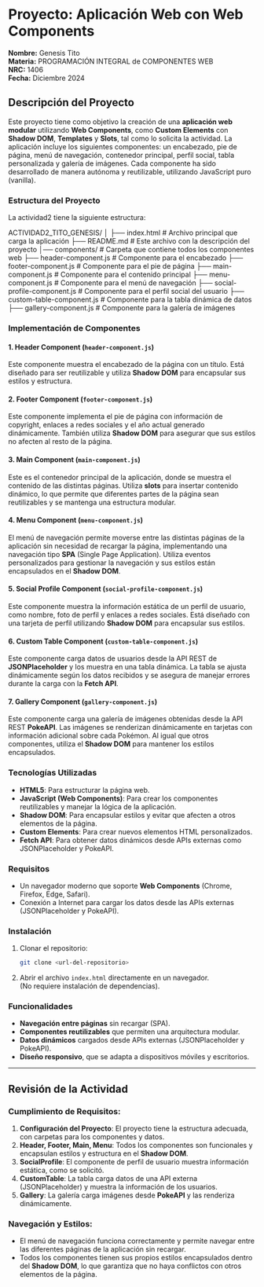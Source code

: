 # Proyecto: Aplicación Web con Web Components

**Nombre:** Genesis Tito  
**Materia:** PROGRAMACIÓN INTEGRAL de COMPONENTES WEB  
**NRC:** 1406  
**Fecha:** Diciembre 2024  

## Descripción del Proyecto

Este proyecto tiene como objetivo la creación de una **aplicación web modular** utilizando **Web Components**, como **Custom Elements** con **Shadow DOM**, **Templates** y **Slots**, tal como lo solicita la actividad. La aplicación incluye los siguientes componentes: un encabezado, pie de página, menú de navegación, contenedor principal, perfil social, tabla personalizada y galería de imágenes. Cada componente ha sido desarrollado de manera autónoma y reutilizable, utilizando JavaScript puro (vanilla).

### Estructura del Proyecto

La actividad2 tiene la siguiente estructura:

ACTIVIDAD2_TITO_GENESIS/
│ ├── index.html # Archivo principal que carga la aplicación 
├── README.md # Este archivo con la descripción del proyecto 
│── components/ # Carpeta que contiene todos los componentes web 
├── header-component.js # Componente para el encabezado 
├── footer-component.js # Componente para el pie de página 
├── main-component.js # Componente para el contenido principal 
├── menu-component.js # Componente para el menú de navegación 
├── social-profile-component.js # Componente para el perfil social del usuario 
├── custom-table-component.js # Componente para la tabla dinámica de datos 
├── gallery-component.js # Componente para la galería de imágenes

### Implementación de Componentes

#### 1. **Header Component** (`header-component.js`)

Este componente muestra el encabezado de la página con un título. Está diseñado para ser reutilizable y utiliza **Shadow DOM** para encapsular sus estilos y estructura.

#### 2. **Footer Component** (`footer-component.js`)

Este componente implementa el pie de página con información de copyright, enlaces a redes sociales y el año actual generado dinámicamente. También utiliza **Shadow DOM** para asegurar que sus estilos no afecten al resto de la página.

#### 3. **Main Component** (`main-component.js`)

Este es el contenedor principal de la aplicación, donde se muestra el contenido de las distintas páginas. Utiliza **slots** para insertar contenido dinámico, lo que permite que diferentes partes de la página sean reutilizables y se mantenga una estructura modular.

#### 4. **Menu Component** (`menu-component.js`)

El menú de navegación permite moverse entre las distintas páginas de la aplicación sin necesidad de recargar la página, implementando una navegación tipo **SPA** (Single Page Application). Utiliza eventos personalizados para gestionar la navegación y sus estilos están encapsulados en el **Shadow DOM**.

#### 5. **Social Profile Component** (`social-profile-component.js`)

Este componente muestra la información estática de un perfil de usuario, como nombre, foto de perfil y enlaces a redes sociales. Está diseñado con una tarjeta de perfil utilizando **Shadow DOM** para encapsular sus estilos.

#### 6. **Custom Table Component** (`custom-table-component.js`)

Este componente carga datos de usuarios desde la API REST de **JSONPlaceholder** y los muestra en una tabla dinámica. La tabla se ajusta dinámicamente según los datos recibidos y se asegura de manejar errores durante la carga con la **Fetch API**.

#### 7. **Gallery Component** (`gallery-component.js`)

Este componente carga una galería de imágenes obtenidas desde la API REST **PokeAPI**. Las imágenes se renderizan dinámicamente en tarjetas con información adicional sobre cada Pokémon. Al igual que otros componentes, utiliza el **Shadow DOM** para mantener los estilos encapsulados.

### Tecnologías Utilizadas

- **HTML5**: Para estructurar la página web.
- **JavaScript (Web Components)**: Para crear los componentes reutilizables y manejar la lógica de la aplicación.
- **Shadow DOM**: Para encapsular estilos y evitar que afecten a otros elementos de la página.
- **Custom Elements**: Para crear nuevos elementos HTML personalizados.
- **Fetch API**: Para obtener datos dinámicos desde APIs externas como JSONPlaceholder y PokeAPI.

### Requisitos

- Un navegador moderno que soporte **Web Components** (Chrome, Firefox, Edge, Safari).
- Conexión a Internet para cargar los datos desde las APIs externas (JSONPlaceholder y PokeAPI).

### Instalación

1. Clonar el repositorio:
    ```bash
    git clone <url-del-repositorio>
    ```

2. Abrir el archivo `index.html` directamente en un navegador.  
   (No requiere instalación de dependencias).

### Funcionalidades

- **Navegación entre páginas** sin recargar (SPA).
- **Componentes reutilizables** que permiten una arquitectura modular.
- **Datos dinámicos** cargados desde APIs externas (JSONPlaceholder y PokeAPI).
- **Diseño responsivo**, que se adapta a dispositivos móviles y escritorios.

---

## Revisión de la Actividad

### Cumplimiento de Requisitos:

1. **Configuración del Proyecto**: El proyecto tiene la estructura adecuada, con carpetas para los componentes y datos.
2. **Header, Footer, Main, Menu**: Todos los componentes son funcionales y encapsulan estilos y estructura en el **Shadow DOM**.
3. **SocialProfile**: El componente de perfil de usuario muestra información estática, como se solicitó.
4. **CustomTable**: La tabla carga datos de una API externa (JSONPlaceholder) y muestra la información de los usuarios.
5. **Gallery**: La galería carga imágenes desde **PokeAPI** y las renderiza dinámicamente.

### Navegación y Estilos:

- El menú de navegación funciona correctamente y permite navegar entre las diferentes páginas de la aplicación sin recargar.
- Todos los componentes tienen sus propios estilos encapsulados dentro del **Shadow DOM**, lo que garantiza que no haya conflictos con otros elementos de la página.